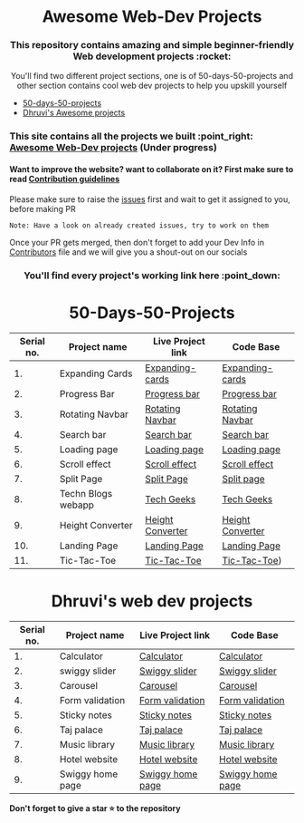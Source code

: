 <h1 align="center">Awesome Web-Dev Projects</h1>
<h3 align="center">This repository contains amazing and simple beginner-friendly Web development projects :rocket:</h3>
<p align="center">You'll find two different project sections, one is of 50-days-50-projects and other section contains cool web dev projects to help you upskill yourself</p>

<ul>
<li><a href="#50days50projects">50-days-50-projects</a></li>
<li><a href="#Dhruvi">Dhruvi's Awesome projects</a></li>
</ul>

<h3>This site contains all the projects we built :point_right: <a href="https://ashish-khanagwal.github.io/Awesome-web-dev/">Awesome Web-Dev projects</a> (<b>Under progress</b>)</h3>

<h4>Want to improve the website? want to collaborate on it? First make sure to read <a href="https://github.com/Ashish-khanagwal/Awesome-web-dev/blob/main/CONTRIBUTING.md">Contribution guidelines</a> </h4>

<p>Please make sure to raise the <a href="https://github.com/Ashish-khanagwal/Awesome-web-dev/issues">issues</a> first and wait to get it assigned to you, before making PR</p>

```
Note: Have a look on already created issues, try to work on them
```

Once your PR gets merged, then don't forget to add your Dev Info in [Contributors](https://github.com/Ashish-khanagwal/Awesome-web-dev/blob/main/CONTRIBUTORS.md) file and we will give you a shout-out on our socials

<h3 align="center">You'll find every project's working link here :point_down: </h3>


<div align="center">
<h1 id="50days50projects">50-Days-50-Projects</h1>

| Serial no. | Project name    | Live Project link                                       | Code Base                                   |
|------------|-----------------|---------------------------------------------------------|---------------------------------------------|
|     1.     | Expanding Cards | [Expanding-cards](https://expandiing-cards.vercel.app/) | [Expanding-cards](https://github.com/Ashish-khanagwal/Awesome-web-dev/tree/main/Day-1(Expanding-cards)) |
|     2.     | Progress Bar    | [Progress bar](https://form-progress-bar.vercel.app/)   | [Progress bar](https://github.com/Ashish-khanagwal/Awesome-web-dev/tree/main/Day-2(Progress-bar)) |
|     3.     | Rotating Navbar | [Rotating Navbar](https://rotating-navbar.vercel.app/)  | [Rotating Navbar](https://github.com/Ashish-khanagwal/Awesome-web-dev/tree/main/Day-3(Rotating-navbar)) |
|     4.     | Search bar      | [Search bar](https://search-black.vercel.app/)          | [Search bar](https://github.com/Ashish-khanagwal/Awesome-web-dev/tree/main/Day-4(Search-bar)) |
|     5.     | Loading page    | [Loading page](https://loading-page-eta.vercel.app/)    | [Loading page](https://github.com/Ashish-khanagwal/Awesome-web-dev/tree/main/Day-5(Loading-page)) |
|     6.     | Scroll effect   | [Scroll effect](https://scroll-effect.vercel.app/)      | [Scroll effect](https://github.com/Ashish-khanagwal/Awesome-web-dev/tree/main/Day-6(Scroll-effect)) |
|     7.     | Split Page      | [Split Page](https://split-page.vercel.app/)            | [Split page](https://github.com/Ashish-khanagwal/Awesome-web-dev/tree/main/Day-7(Split-page)) |
|     8.     | Techn Blogs webapp | [Tech Geeks](https://techgeeksblog.netlify.app/)     | [Tech Geeks](https://github.com/geetika001/Awesome-web-dev/tree/main/Technical%20Blogs%20Website) |
|     9.     | Height Converter | [Height Converter](https://636524da483a130a61a91992--heightconverterweb.netlify.app/) | [Height Converter](https://github.com/Drishti-jain21/Awesome-web-dev/tree/main/Drishti(Height%20Converter)) |
|     10.     | Landing Page | [Landing Page](https://travelllandingpage.netlify.app) | [Landing Page](https://github.com/Ashish-khanagwal/Awesome-web-dev/tree/main/Bharat%20(landing%20page)) |
|     11.     | Tic-Tac-Toe | [Tic-Tac-Toe](https://bharattictactoegame.netlify.app) | [Tic-Tac-Toe](https://github.com/Ashish-khanagwal/Awesome-web-dev/tree/main/Bharat's%20Projects)) |
</div>

<h1 id="Dhruvi" align="center">Dhruvi's web dev projects</h1>

<div align="center">

| Serial no. | Project name    | Live Project link                                                | Code Base                                   |
|------------|-----------------|------------------------------------------------------------------|---------------------------------------------|
|     1.     | Calculator      | [Calculator](https://calculator-umber-one.vercel.app/)           | [Calculator](https://github.com/Ashish-khanagwal/Awesome-web-dev/tree/main/Dhruvi's-Frontend-Project/DAY%20(CALCULATOR)) |
|     2.     | swiggy slider   | [Swiggy slider](https://swiggy-slider.vercel.app/)               | [Swiggy slider](https://github.com/Ashish-khanagwal/Awesome-web-dev/tree/main/Dhruvi's-Frontend-Project/DAY%20(SWIGGY'S%20SLIDER)) |
|     3.     | Carousel        | [Carousel](https://carousel-teal.vercel.app/)                    | [Carousel](https://github.com/Ashish-khanagwal/Awesome-web-dev/tree/main/Dhruvi's-Frontend-Project/DAY%20(CAROUSEL)) |
|     4.     | Form validation | [Form validation](https://form-validation-eta-sepia.vercel.app/) | [Form validation](https://github.com/Ashish-khanagwal/Awesome-web-dev/tree/main/Dhruvi's-Frontend-Project/DAY%20(%20FORM%20%20VALIDATION%20)) |
|     5.     | Sticky notes    | [Sticky notes](https://sticky-notes-six.vercel.app/)             | [Sticky notes](https://github.com/Ashish-khanagwal/Awesome-web-dev/tree/main/Dhruvi's-Frontend-Project/Day%20(STICKY%20NOTES)) |
|     6.     | Taj palace      | [Taj palace](https://palace-seven.vercel.app/)                   | [Taj palace](https://github.com/Ashish-khanagwal/Awesome-web-dev/tree/main/Dhruvi's-Frontend-Project/DAY%20-%20(PALACE%20)) |
|     7.     | Music library   | [Music library](https://music-library-one.vercel.app/)           | [Music library](https://github.com/Ashish-khanagwal/Awesome-web-dev/tree/main/Dhruvi's-Frontend-Project/MUSIC) |
|     8.     | Hotel website   | [Hotel website](https://template-dusky-rho.vercel.app/)          | [Hotel website](https://github.com/Ashish-khanagwal/Awesome-web-dev/tree/main/Dhruvi's-Frontend-Project/DAY%20(TEMPLATE)) |
|     9.     | Swiggy home page | [Swiggy home page](https://50-projects-50-days-gnjg.vercel.app/) | [Swiggy home page](https://github.com/Ashish-khanagwal/Awesome-web-dev/tree/main/Dhruvi's-Frontend-Project/DAY%20(SWIGGY'S%20HOME%20PAGE)) |

</div>


**Don't forget to give a star :star: to the repository**
